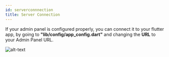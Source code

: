 ```yaml
---
id: serverconnnection
title: Server Connection
---
```


If your admin panel is configured properly, you can connect it to your flutter app, by going to <b>"lib/config/app_config.dart"</b> and changing the <b>URL</b> to your Admin Panel URL.

![alt-text](assets/img/appconfig/serverconnection/1.png)
